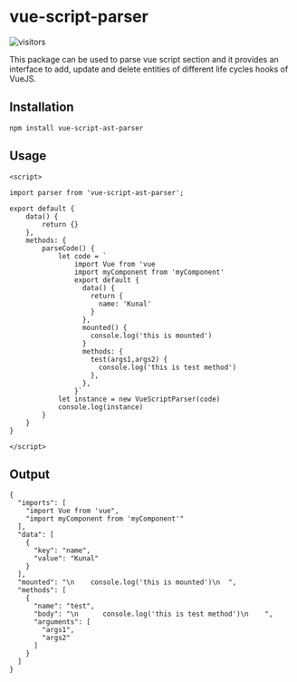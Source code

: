 # vue-script-parser

![visitors](https://visitor-badge.laobi.icu/badge?page_id=kunaltaitkar.vue-script-parser)

This package can be used to parse vue script section and it provides an interface to add, update and delete entities of different life cycles hooks of VueJS.


## Installation
``` 
npm install vue-script-ast-parser 
```


## Usage

```
<script>

import parser from 'vue-script-ast-parser';

export default {
    data() {
        return {}
    },
    methods: {
        parseCode() {
            let code = `
                import Vue from 'vue
                import myComponent from 'myComponent'
                export default {
                  data() {
                    return {
                      name: 'Kunal'
                    }
                  },
                  mounted() {
                    console.log('this is mounted')
                  }
                  methods: {
                    test(args1,args2) {
                      console.log('this is test method')
                    },
                  },
                }`
            let instance = new VueScriptParser(code)
            console.log(instance)
        }
    }
}

</script>
```

## Output

```
{
  "imports": [
    "import Vue from 'vue",
    "import myComponent from 'myComponent'"
  ],
  "data": [
    {
      "key": "name",
      "value": "Kunal"
    }
  ],
  "mounted": "\n    console.log('this is mounted')\n  ",
  "methods": [
    {
      "name": "test",
      "body": "\n      console.log('this is test method')\n    ",
      "arguments": [
        "args1",
        "args2"
      ]
    }
  ]
}
```

